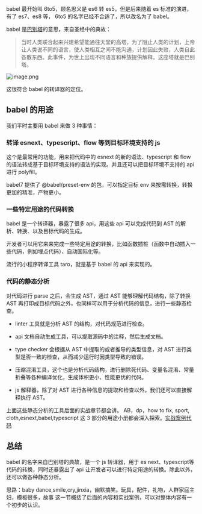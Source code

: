 babel 最开始叫 6to5，顾名思义是 es6 转 es5，但是后来随着 es 标准的演进，有了 es7、es8 等， 6to5 的名字已经不合适了，所以改名为了 babel。

babel 是[巴别塔](https://baike.baidu.com/item/%E5%B7%B4%E5%88%AB%E5%A1%94/67557?fr=aladdin)的意思，来自圣经中的典故：

>当时人类联合起来兴建希望能通往天堂的高塔，为了阻止人类的计划，上帝让人类说不同的语言，使人类相互之间不能沟通，计划因此失败，人类自此各散东西。此事件，为世上出现不同语言和种族提供解释。这座塔就是巴别塔。


![image.png](https://p1-juejin.byteimg.com/tos-cn-i-k3u1fbpfcp/17e20660a6ad417ba53b2676824a0e39~tplv-k3u1fbpfcp-watermark.image)

这很符合 babel 的转译器的定位。

## babel 的用途

我们平时主要用 babel 来做 3 种事情：

### 转译 esnext、typescript、flow 等到目标环境支持的 js

这个是最常用的功能，用来把代码中的 esnext 的新的语法、typescript 和 flow 的语法转成基于目标环境支持的语法的实现。并且还可以把目标环境不支持的 api 进行 polyfill。

babel7 提供了 @babel/preset-env 的包，可以指定目标 env 来按需转换，转换更加的精准，产物更小。

### 一些特定用途的代码转换

babel 是一个转译器，暴露了很多 api，用这些 api 可以完成代码到 AST 的解析、转换、以及目标代码的生成。

开发者可以用它来来完成一些特定用途的转换，比如函数插桩（函数中自动插入一些代码，例如埋点代码）、自动国际化等。

流行的小程序转译工具 taro，就是基于 babel 的 api 来实现的。

### 代码的静态分析

对代码进行 parse 之后，会生成 AST，通过 AST 能够理解代码结构，除了转换 AST 再打印成目标代码之外，也同样可以用于分析代码的信息，进行一些静态检查。

- linter 工具就是分析 AST 的结构，对代码规范进行检查。

- api 文档自动生成工具，可以提取源码中的注释，然后生成文档。

- type checker 会根据从 AST 中提取的或者推导的类型信息，对 AST 进行类型是否一致的检查，从而减少运行时因类型导致的错误。

- 压缩混淆工具，这个也是分析代码结构，进行删除死代码、变量名混淆、常量折叠等各种编译优化，生成体积更小、性能更优的代码。

- js 解释器，除了对 AST 进行各种信息的提取和检查以外，我们还可以直接解释执行 AST。

上面这些静态分析的工具后面的实战章节都会讲。
AB，dp，how to fix, sport, cloth,esnext,babel,typescript
这 3 部分的用途小册都会深入探索。[实战案例代码](https://github.com/QuarkGluonPlasma/babel-plugin-exercize)

## 总结

babel 的名字来自巴别塔的典故，是一个 js 转译器，用于 es next、typescript等代码的转换，同时还暴露出了 api 让开发者可以进行特定用途的转换。除此以外，还可以做各种静态分析。

思路：baby dance,smile,cry,jinxia，幽默搞笑。玩具，配件，礼物，人群家庭主妇，模板很多，故事
这一节概括了后面的内容和实战案例，可以对整体内容有一个初步的认识。
